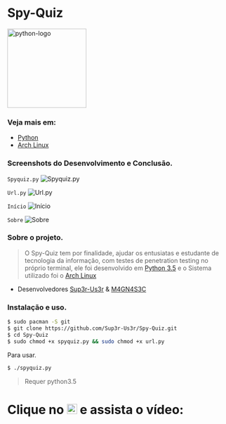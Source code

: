 # Spy-Quiz

<img alt="python-logo" width="180" src="https://raw.githubusercontent.com/Sup3r-Us3r/Spy-Quiz/master/Screenshots/python-logo.png">

### Veja mais em:

* [Python](https://www.python.org/)
* [Arch Linux](https://www.archlinux.org/)


### Screenshots do Desenvolvimento e Conclusão.

`Spyquiz.py`
![Spyquiz.py][screenshot1]

`Url.py`
![Url.py][screenshot2]

`Início`
![Início][screenshot3]

`Sobre`
![Sobre][screenshot4]


[screenshot1]:https://raw.githubusercontent.com/Sup3r-Us3r/Spy-Quiz/master/Screenshots/2016-11-05-15%3A45%3A02.png
[screenshot2]:https://raw.githubusercontent.com/Sup3r-Us3r/Spy-Quiz/master/Screenshots/2016-11-05-15%3A45%3A12.png
[screenshot3]:https://raw.githubusercontent.com/Sup3r-Us3r/Spy-Quiz/master/Screenshots/2016-11-05-15%3A46%3A57.png
[screenshot4]:https://raw.githubusercontent.com/Sup3r-Us3r/Spy-Quiz/master/Screenshots/2016-11-05-15%3A47%3A10.png

### Sobre o projeto.

> O Spy-Quiz tem por finalidade, ajudar os entusiatas e estudante de tecnologia da informação, com testes de penetration testing no próprio terminal, ele foi desenvolvido em [Python 3.5](https://www.python.org/) e o Sistema utilizado foi o [Arch Linux](https://www.archlinux.org)

* Desenvolvedores [Sup3r-Us3r](https://github.com/Sup3r-Us3r) & [M4GN4S3C](https://magnasec.github.io/)

### Instalação e uso.

```sh
$ sudo pacman -S git
$ git clone https://github.com/Sup3r-Us3r/Spy-Quiz.git
$ cd Spy-Quiz
$ sudo chmod +x spyquiz.py && sudo chmod +x url.py
```
Para usar.
```sh
$ ./spyquiz.py
```
> Requer python3.5


# Clique no [<img alt="play-video" width="23" src="https://raw.githubusercontent.com/Sup3r-Us3r/Spy-Quiz/master/Screenshots/play-video.png">](https://www.youtube.com/watch?v=T0mtecBoh70) e assista o vídeo:
